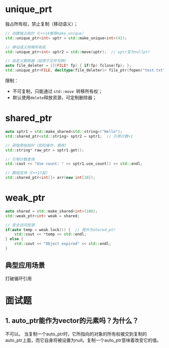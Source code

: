 # unique_prt
独占所有权，禁止复制（移动语义）；
```C++
// 创建独占指针（C++14推荐make_unique）
std::unique_ptr<int> uptr = std::make_unique<int>(42);

// 移动语义转移所有权
std::unique_ptr<int> uptr2 = std::move(uptr);  // uptr变为nullptr

// 自定义删除器（如用于文件句柄）
auto file_deleter = [](FILE* fp) { if(fp) fclose(fp); };
std::unique_ptr<FILE, decltype(file_deleter)> file_ptr(fopen("test.txt", "r"), file_deleter);
```
限制：
+ 不可复制，只能通过 ```std::move ```转移所有权；
+ 默认使用```delete```释放资源，可定制删除器；

# shared_ptr
```C++
auto sptr1 = std::make_shared<std::string>("Hello");
std::shared_ptr<std::string> sptr2 = sptr1;  // 引用计数+1

// 获取原始指针（危险操作，慎用）
std::string* raw_ptr = sptr1.get();

// 引用计数查询
std::cout << "Use count: " << sptr1.use_count() << std::endl;

// 数组支持（C++17起）
std::shared_ptr<int[]> arr(new int[10]);
```

# weak_ptr
```C++
auto shared = std::make_shared<int>(100);
std::weak_ptr<int> weak = shared;

// 安全访问资源
if(auto temp = weak.lock()) {  // 提升为shared_ptr
    std::cout << *temp << std::endl;
} else {
    std::cout << "Object expired" << std::endl;
}
```
## 典型应用场景
打破循环引用

# 面试题
## 1. auto_ptr能作为vector的元素吗？为什么？
不可以。
当复制一个auto_ptr时，它所指向的对象的所有权被交到复制的auto_ptr上面，而它自身将被设置为null。复制一个auto_ptr意味着改变它的值。
